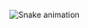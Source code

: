 

<br clear="both">

<img src="https://raw.githubusercontent.com/maurodesouza/TryWarz/output/snake.svg" alt="Snake animation" />

###
